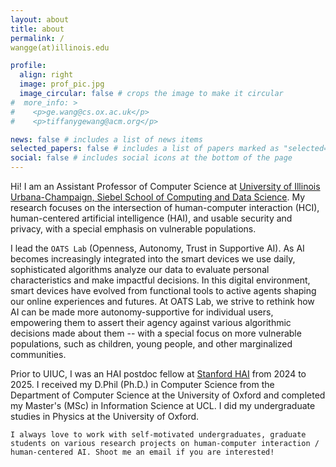 ```yaml
---
layout: about
title: about
permalink: /
wangge(at)illinois.edu

profile:
  align: right
  image: prof_pic.jpg
  image_circular: false # crops the image to make it circular
#  more_info: >
#    <p>ge.wang@cs.ox.ac.uk</p>
#    <p>tiffanygewang@acm.org</p>

news: false # includes a list of news items
selected_papers: false # includes a list of papers marked as "selected={true}"
social: false # includes social icons at the bottom of the page
---
```

Hi! I am an Assistant Professor of Computer Science at [University of Illinois Urbana-Champaign, Siebel School of Computing and Data Science](https://cs.illinois.edu/). My research focuses on the intersection of human-computer interaction (HCI), human-centered artificial intelligence (HAI), and usable security and privacy, with a special emphasis on vulnerable populations.

I lead the `OATS Lab` (Openness, Autonomy, Trust in Supportive AI). As AI becomes increasingly integrated into the smart devices we use daily, sophisticated algorithms analyze our data to evaluate personal characteristics and make impactful decisions. In this digital environment, smart devices have evolved from functional tools to active agents shaping our online experiences and futures. At OATS Lab, we strive to rethink how AI can be made more autonomy-supportive for individual users, empowering them to assert their agency against various algorithmic decisions made about them -- with a special focus on more vulnerable populations, such as children, young people, and other marginalized communities.

Prior to UIUC, I was an HAI postdoc fellow at [Stanford HAI](https://hai.stanford.edu/) from 2024 to 2025. I received my D.Phil (Ph.D.) in Computer Science from the Department of Computer Science at the University of Oxford and completed my Master's (MSc) in Information Science at UCL. I did my undergraduate studies in Physics at the University of Oxford.

`I always love to work with self-motivated undergraduates, graduate students on various research projects on human-computer interaction / human-centered AI. Shoot me an email if you are interested!`
